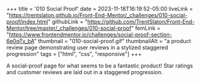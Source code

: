 +++
title = '010 Social Proof'
date = 2023-11-18T16:19:52-05:00
liveLink = "https://trentslaton.github.io/Front-End-Mentor/_challenges/010-social-proof/index.html"
githubLink = "https://github.com/TrentSlaton/Front-End-Mentor/tree/master/_challenges/010-social-proof"
femLink = "https://www.frontendmentor.io/challenges/social-proof-section-6e0qTv_bA"
thumbnail = "010-social-proof.gif"
thumbnailAlt = "a product review page demonstrating user reviews in a stylized staggered progression"
tags = ["html", "css", "responsive"]
+++

A social-proof page for what seems to be a fantastic product! Star ratings and customer reviews are laid out in a staggered progression.
